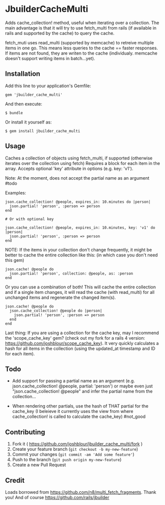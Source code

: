 # JbuilderCacheMulti

Adds cache_collection! method, useful when iterating over a collection. The main advantage is that it will try to use fetch_multi from rails (if available in rails and supported by the cache) to query the cache. 

fetch_muti uses read_multi (supported by memcache) to retreive multiple items in one go. This means less queries to the cache == faster responses. If items are not found, they are writen to the cache (individualy. memcache doesn't support writing items in batch...yet).

## Installation

Add this line to your application's Gemfile:

    gem 'jbuilder_cache_multi'

And then execute:

    $ bundle

Or install it yourself as:

    $ gem install jbuilder_cache_multi

## Usage

Caches a collection of objects using fetch_multi, if supported (otherwise iterates over the collection using fetch)
Requires a block for each item in the array. Accepts optional 'key' attribute in options (e.g. key: 'v1').

Note: At the moment, does not accept the partial name as an argument #todo

Examples:

	json.cache_collection! @people, expires_in: 10.minutes do |person|
	  json.partial! 'person', :person => person
	end

	# Or with optional key

	json.cache_collection! @people, expires_in: 10.minutes, key: 'v1' do |person|
	  json.partial! 'person', :person => person
	end
  
NOTE: If the items in your collection don't change frequently, it might be better to cache the entire collection like this:
(in which case you don't need this gem)

	json.cache! @people do
	  json.partial! 'person', collection: @people, as: :person
	end

Or you can use a combination of both!
This will cache the entire collection and if a single item changes, it will read the cache (with read_multi) for all unchanged items and regenerate the changed item(s).

	json.cache! @people do
	  json.cache_collection! @people do |person|
	    json.partial! 'person', :person => person
	  end
	end
	
Last thing: If you are using a collection for the cache key, may I recommend the 'scope_cache_key' gem? (check out my fork for a rails 4 version: https://github.com/joshblour/scope_cache_key). It very quickly calculates a hash for all items in the collection (using the updated_at timestamp and ID for each item).

## Todo

- Add support for passing a partial name as an argument (e.g. json.cache_collection! @people, partial: 'person') or maybe even just "json.cache_collection! @people" and infer the partial name from the collection...

- When rendering other partials, use the hash of THAT partial for the cache_key (I beleieve it currently uses the view from where cache_collection! is called to calculate the cache_key) #not_good

## Contributing

1. Fork it ( https://github.com/joshblour/jbuilder_cache_multi/fork )
2. Create your feature branch (`git checkout -b my-new-feature`)
3. Commit your changes (`git commit -am 'Add some feature'`)
4. Push to the branch (`git push origin my-new-feature`)
5. Create a new Pull Request

## Credit
Loads borrowed from https://github.com/n8/multi_fetch_fragments. Thank you!
And of course https://github.com/rails/jbuilder
